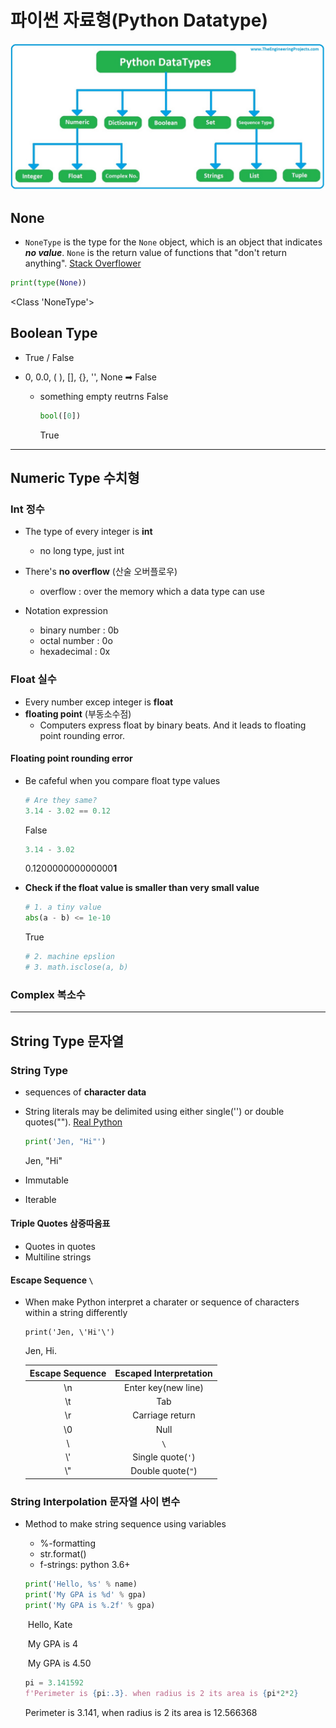 # 파이썬 자료형(Python Datatype)

![img](3_Datatype.assets/12.jpg)



## None

*  `NoneType` is the type for the `None` object, which is an object that indicates __*no value*__. `None` is the return value of functions that "don't return anything".  [Stack Overflower](https://stackoverflow.com/questions/21095654/what-is-a-nonetype-object)

  ```python
  print(type(None))
  ```

  <Class 'NoneType'>



## Boolean Type

* True / False

* 0, 0.0, ( ), [], {}, '', None ➡ False

  * something empty reutrns False

    ```python
    bool([0])
    ```

    True



---



## Numeric Type 수치형

### Int 정수

* The type of every integer is **int**
  * no long type, just int
* There's **no overflow** (산술 오버플로우)
  * overflow : over the memory which a data type can use

* Notation expression
  * binary number : 0b
  * octal number : 0o
  * hexadecimal : 0x 



### Float 실수

* Every number excep integer is **float**
* **floating point** (부동소수점)
  * Computers express float by binary beats. And it leads to floating point rounding error.

#### Floating point rounding error

* Be cafeful when you compare float type values

  ```python
  # Are they same?
  3.14 - 3.02 == 0.12
  ```

  False

  ```python
  3.14 - 3.02
  ```

  0.120000000000000**1**

* **Check if the float value is smaller than very small value**

  ```python
  # 1. a tiny value
  abs(a - b) <= 1e-10
  ```

  True

  ```python
  # 2. machine epslion
  # 3. math.isclose(a, b)
  ```



### Complex 복소수



---



## String Type 문자열

### String Type

* sequences of **character data**

* String literals may be delimited using either single('') or double quotes(""). [Real Python](https://realpython.com/python-data-types/#strings)

  ```python
  print('Jen, "Hi"')
  ```

  Jen, "Hi"

* Immutable
* Iterable



#### Triple Quotes 삼중따옴표

* Quotes in quotes
* Multiline strings



#### Escape Sequence `\`

* When make Python interpret a charater or sequence of characters within a string differently

  ```pyton
  print('Jen, \'Hi'\')
  ```

  Jen, Hi.

  | Escape Sequence | Escaped Interpretation |
  | :-------------: | :--------------------: |
  |       \n        |  Enter key(new line)   |
  |       \t        |          Tab           |
  |       \r        |    Carriage return     |
  |       \0        |          Null          |
  |       \\        |          `\`           |
  |       \\'       |   Single quote(`'`)    |
  |       \\"       |   Double quote(`"`)    |

  

### String Interpolation 문자열 사이 변수

* Method to make string sequence using variables

  * %-formatting
  * str.format()
  * f-strings: python 3.6+

  ```python
  print('Hello, %s' % name)
  print('My GPA is %d' % gpa)
  print('My GPA is %.2f' % gpa)
  ```

  ​	Hello, Kate

  ​	My GPA is 4

  ​	My GPA is 4.50

  ```python
  pi = 3.141592
  f'Perimeter is {pi:.3}. when radius is 2 its area is {pi*2*2}
  ```

  Perimeter is 3.141, when radius is 2 its area is 12.566368









